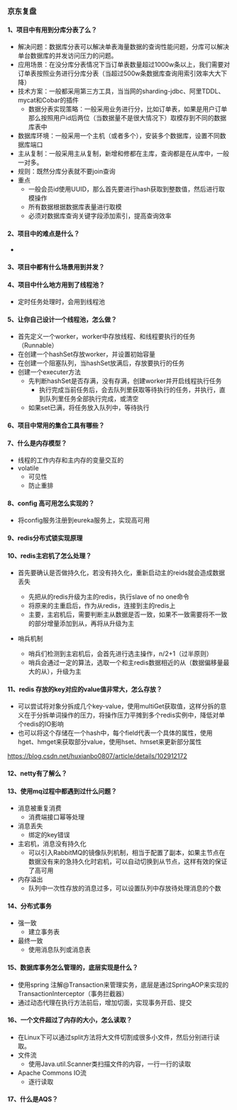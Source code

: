 ### 京东复盘

#### 1、项目中有用到分库分表了么？
* 解决问题：数据库分表可以解决单表海量数据的查询性能问题，分库可以解决单台数据库的并发访问压力的问题。
* 应用场景：在没分库分表情况下当订单表数量超过1000w条以上，我们需要对订单表按照业务进行分库分表（当超过500w条数据库查询用索引效率大大下降）
* 技术方案：一般都采用第三方工具，当当网的sharding-jdbc、阿里TDDL、mycat和Cobar的插件
  * 数据分表实现策略：一般采用业务进行分，比如订单表，如果是用户订单那么按照用户id后两位（当数据量不是很大情况下）取模存到不同的数据库表中
* 数据库环境：一般采用一个主机（或者多个），安装多个数据库，设置不同数据库端口
* 主从复制：一般采用主从复制，新增和修都在主库，查询都是在从库中，一般一对多。
* 规则：既然分库分表就不要join查询
* 重点
  * 一般会员id使用UUID，那么首先要进行hash获取到整数值，然后进行取模操作
  * 所有数据根据数据库表量进行取模
  * 必须对数据库查询关键字段添加索引，提高查询效率


#### 2、项目中的难点是什么？

* 

#### 3、项目中都有什么场景用到并发？



#### 4、项目中什么地方用到了线程池？

* 定时任务处理时，会用到线程池

#### 5、让你自己设计一个线程池，怎么做？

* 首先定义一个worker，worker中存放线程、和线程要执行的任务（Runnable）
* 在创建一个hashSet存放worker，并设置初始容量
* 在创建一个阻塞队列，当hashSet放满后，存放要执行的任务
* 创建一个executer方法
  * 先判断hashSet是否存满，没有存满，创建worker并开启线程执行任务
    * 执行完成当前任务后，会去队列里获取等待执行的任务，并执行，直到队列里任务全部执行完成，或清空
  * 如果set已满，将任务放入队列中，等待执行

#### 6、项目中常用的集合工具有哪些？



#### 7、什么是内存模型？

* 线程的工作内存和主内存的变量交互的
* volatile 
  * 可见性
  * 防止重排

#### 8、config 高可用怎么实现的？

* 将config服务注册到eureka服务上，实现高可用

#### 9、redis分布式锁实现原理



#### 10、redis主宕机了怎么处理？

* 首先要确认是否做持久化，若没有持久化，重新启动主的reids就会造成数据丢失
  * 先把从的redis升级为主的redis，执行slave of no one命令
  * 将原来的主重启后，作为从redis，连接到主的redis上
  * 主要，主宕机后，需要判断主从数据是否一致，如果不一致需要将不一致的部分增量添加到从，再将从升级为主

* 哨兵机制
  * 哨兵们检测到主宕机后，会首先进行选主操作，n/2+1（过半原则）
  * 哨兵会通过一定的算法，选取一个和主redis数据相近的从（数据偏移量最大的从），升级为主

#### 11、redis 存放的key对应的value值非常大，怎么存放？

* 可以尝试将对象分拆成几个key-value，使用multiGet获取值，这样分拆的意义在于分拆单词操作的压力，将操作压力平摊到多个redis实例中，降低对单个redis的IO影响
* 也可以将这个存储在一个hash中，每个field代表一个具体的属性，使用hget、hmget来获取部分value，使用hset、hmset来更新部分属性

<https://blog.csdn.net/huxianbo0807/article/details/102912172>

#### 12、netty有了解么？



#### 13、使用mq过程中都遇到过什么问题？

* 消息被重复消费
  * 消费端接口幂等处理
* 消息丢失
  * 绑定的key错误
* 主宕机，消息没有持久化
  * 可以引入RabbitMQ的镜像队列机制，相当于配置了副本，如果主节点在数据没有来的急持久化时宕机，可以自动切换到从节点，这样有效的保证了高可用
* 内存溢出
  * 队列中一次性存放的消息过多，可以设置队列中存放待处理消息的个数

#### 14、分布式事务

* 强一致
  * 建立事务表
* 最终一致
  * 使用消息队列或消息表

#### 15、数据库事务怎么管理的，底层实现是什么？

* 使用spring 注解@Transaction来管理实务，底层是通过SpringAOP来实现的  TransactionInterceptor（事务拦截器）
* 通过动态代理在执行方法前后，增加切面，实现事务开启、提交

#### 16、一个文件超过了内存的大小，怎么读取？

* 在Linux下可以通过split方法将大文件切割成很多小文件，然后分别进行读取。
* 文件流
  * 使用Java.util.Scanner类扫描文件的内容，一行一行的读取
* Apache Commons IO流
  * 逐行读取


#### 17、什么是AQS？

